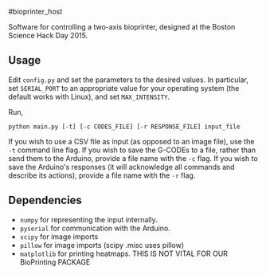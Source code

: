 #bioprinter_host

Software for controlling a two-axis bioprinter, designed at the Boston
Science Hack Day 2015.

## Usage ##

Edit `config.py` and set the parameters to the desired values.  In particular,
set `SERIAL_PORT` to an appropriate value for your operating system (the
default works with Linux), and set `MAX_INTENSITY`.

Run,
    
    python main.py [-t] [-c CODES_FILE] [-r RESPONSE_FILE] input_file

If you wish to use a CSV file as input (as opposed to an image file), use
the `-t` command line flag.  If you wish to save the G-CODEs to a file, rather
than send them to the Arduino, provide a file name with the `-c` flag.  If
you wish to save the Arduino's responses (it will acknowledge all commands and
describe its actions), provide a file name with the `-r` flag.


## Dependencies ##

*   `numpy` for representing the input internally.
*   `pyserial` for communication with the Arduino.
*   `scipy` for image imports
*   `pillow` for image imports (scipy .misc uses pillow)
*   `matplotlib` for printing heatmaps. THIS IS NOT VITAL FOR OUR BioPrinting PACKAGE

